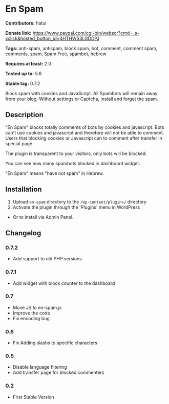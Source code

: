 # En Spam #
**Contributors:** hatul

**Donate link:** https://www.paypal.com/cgi-bin/webscr?cmd=_s-xclick&hosted_button_id=4HTHWS3LGDDPJ

**Tags:** anti-spam, antispam, block spam, bot, comment, comment spam, comments, spam, Spam Free, spambot, hebrew

**Requires at least:** 2.0

**Tested up to:** 5.6

**Stable tag:** 0.7.2

Block spam with cookies and JavaScript.
All Spambots will remain away from your blog. Without settings or Captcha, install and forget the spam.

## Description ##

"En Spam" blocks totally comments of bots by cookies and javascript. Bots can't use cookies and javascript and therefore will not be able to comment.
Users that blocking cookies or Javascript can to comment after transfer in special page.

The plugin is transparent to your visitors, only bots will be blocked.

You can see how many spambots blocked in dashboard widget. 

"En Spam" means "have not spam" in Hebrew.

## Installation ##

1. Upload `en-spam` directory to the `/wp-content/plugins/` directory
2. Activate the plugin through the 'Plugins' menu in WordPress

* Or to install via Admin Panel.

## Changelog ##
### 0.7.2 ###
* Add support to old PHP versions
### 0.7.1 ###
* Add widget with block counter to the dashboard
### 0.7 ###
* Move JS to en-spam.js
* Improve the code
* Fix encoding bug
### 0.6 ###
* Fix Adding slashs to specific characters
### 0.5 ###
* Disable language filtering
* Add transfer page for blocked commenters
### 0.2 ###
* First Stable Version


